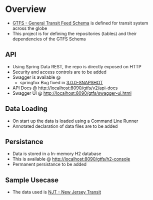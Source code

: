 # Overview

- [GTFS - General Transit Feed Schema](https://en.wikipedia.org/wiki/General_Transit_Feed_Specification) is defined for transit system across the globe 
- This project is for defining the repositories (tables) and their dependencies of the GTFS Schema

## API

- Using Spring Data REST, the repo is directly exposed on HTTP
- Security and access controls are to be added
- Swagger is available @ []()
    - springfox Bug fixed in [3.0.0-SNAPSHOT](https://github.com/springfox/springfox/issues/2581)
- API Docs @ [http://localhost:8090/gtfs/v2/api-docs](http://localhost:8090/gtfs/v2/api-docs)
- Swagger UI @ [http://localhost:8090/gtfs/swagger-ui.html](http://localhost:8090/gtfs/swagger-ui.html) 

## Data Loading

- On start up the data is loaded using a Command Line Runner
- Annotated declaration of data files are to be added  

## Persistance

- Data is stored in a In-memory H2 database
- This is available @ [http://localhost:8090/gtfs/h2-console](http://localhost:8090/gtfs/h2-console)
- Permanent persistance to be added  

## Sample Usecase

- The data used is [NJT - New Jersey Transit](https://transitfeeds.com/p/nj-transit)

 
